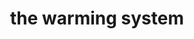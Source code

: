 ---
title: the warming system
product_type: hoodie
is_women: 
is_men: 
is_unisex: true
is_variant: true
original_price: 35
sale_price:
color: starlight
sizes:
- size: "xxxs"
  stock: 7
- size: "xxs"
  stock: 6
- size: "xs"
  stock: 10
- size: "s"
  stock: 4
- size: "m"
  stock: 5
- size: "l"
  stock: 0
- size: "xl"
  stock: 0
- size: "xxl"
  stock: 2
- size: "xxxl"
  stock: 1

img: "1-the-sykstem-hoodie-starlight.png"
main_alt: "the classic the-sykstem hoodie with our logo turned on its side. In 'starlight'"
description: "This is the classic company hoodie, now in a cosmic 'starlight'"
material: "100% bamboo"
---